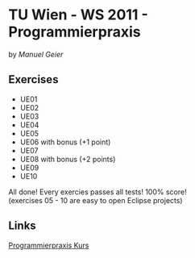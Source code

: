 TU Wien - WS 2011 - Programmierpraxis
=====================================
by _Manuel Geier_

Exercises
---------
* UE01
* UE02
* UE03
* UE04
* UE05
* UE06
 with bonus (+1 point)
* UE07
* UE08
 with bonus (+2 points)
* UE09
* UE10

All done! Every exercies passes all tests! 100% score!  
(exercises 05 - 10 are easy to open Eclipse projects)

Links
-----
[Programmierpraxis Kurs](http://tosca.inflab.tuwien.ac.at/eprip "Programmierpraxis Kurs")
